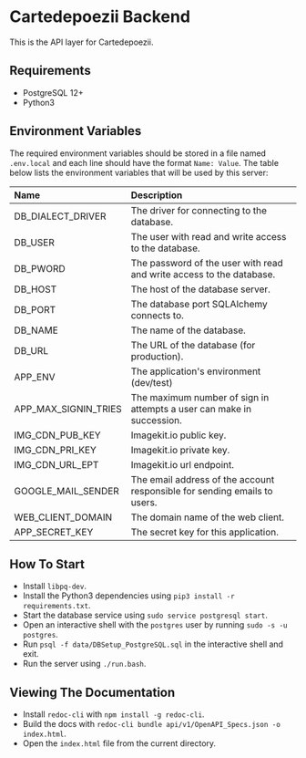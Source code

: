 # Cartedepoezii Backend

This is the API layer for Cartedepoezii.

## Requirements

+ PostgreSQL 12+
+ Python3

## Environment Variables

The required environment variables should be stored in a file named `.env.local` and each line should have the format `Name: Value`. The table below lists the environment variables that will be used by this server:

| Name | Description |
|:-|:-|
| DB_DIALECT_DRIVER | The driver for connecting to the database. |
| DB_USER | The user with read and write access to the database. |
| DB_PWORD | The password of the user with read and write access to the database. |
| DB_HOST | The host of the database server. |
| DB_PORT | The database port SQLAlchemy connects to. |
| DB_NAME | The name of the database. |
| DB_URL | The URL of the database (for production). |
| APP_ENV | The application's environment (dev/test) |
| APP_MAX_SIGNIN_TRIES | The maximum number of sign in attempts a user can make in succession. |
| IMG_CDN_PUB_KEY | Imagekit.io public key. |
| IMG_CDN_PRI_KEY | Imagekit.io private key. |
| IMG_CDN_URL_EPT | Imagekit.io url endpoint. |
| GOOGLE_MAIL_SENDER | The email address of the account responsible for sending emails to users. |
| WEB_CLIENT_DOMAIN | The domain name of the web client. |
| APP_SECRET_KEY | The secret key for this application. |

## How To Start

+ Install `libpq-dev`.
+ Install the Python3 dependencies using `pip3 install -r requirements.txt`.
+ Start the database service using `sudo service postgresql start`.
+ Open an interactive shell with the `postgres` user by running `sudo -s -u postgres`.
+ Run `psql -f data/DBSetup_PostgreSQL.sql` in the interactive shell and exit.
+ Run the server using `./run.bash`.

## Viewing The Documentation

+ Install `redoc-cli` with `npm install -g redoc-cli`.
+ Build the docs with `redoc-cli bundle api/v1/OpenAPI_Specs.json -o index.html`.
+ Open the `index.html` file from the current directory.
